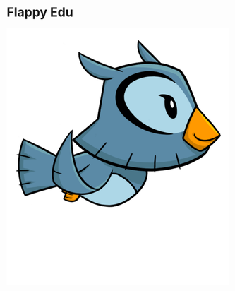 # Flappy Edu
 
 
 [![EDU_Voando_001](sprites/bird/EDU_Voando_001.png)](sprites/bird/EDU_Voando_001.png) 
